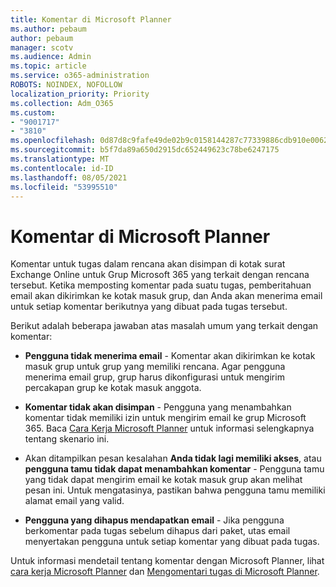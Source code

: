 ```yaml
---
title: Komentar di Microsoft Planner
ms.author: pebaum
author: pebaum
manager: scotv
ms.audience: Admin
ms.topic: article
ms.service: o365-administration
ROBOTS: NOINDEX, NOFOLLOW
localization_priority: Priority
ms.collection: Adm_O365
ms.custom:
- "9001717"
- "3810"
ms.openlocfilehash: 0d87d8c9fafe49de02b9c0158144287c77339886cdb910e006296eac73a2c497
ms.sourcegitcommit: b5f7da89a650d2915dc652449623c78be6247175
ms.translationtype: MT
ms.contentlocale: id-ID
ms.lasthandoff: 08/05/2021
ms.locfileid: "53995510"
---
```

# <a name="comments-in-microsoft-planner"></a>Komentar di Microsoft Planner

Komentar untuk tugas dalam rencana akan disimpan di kotak surat Exchange Online untuk Grup Microsoft 365 yang terkait dengan rencana tersebut.  Ketika memposting komentar pada suatu tugas, pemberitahuan email akan dikirimkan ke kotak masuk grup, dan Anda akan menerima email untuk setiap komentar berikutnya yang dibuat pada tugas tersebut.

Berikut adalah beberapa jawaban atas masalah umum yang terkait dengan komentar:

- **Pengguna tidak menerima email** - Komentar akan dikirimkan ke kotak masuk grup untuk grup yang memiliki rencana. Agar pengguna menerima email grup, grup harus dikonfigurasi untuk mengirim percakapan grup ke kotak masuk anggota.

- **Komentar tidak akan disimpan** - Pengguna yang menambahkan komentar tidak memiliki izin untuk mengirim email ke grup Microsoft 365. Baca [Cara Kerja Microsoft Planner](https://techcommunity.microsoft.com/t5/planner-blog/how-microsoft-planner-works/ba-p/1214736) untuk informasi selengkapnya tentang skenario ini.

- Akan ditampilkan pesan kesalahan **Anda tidak lagi memiliki akses**, atau **pengguna tamu tidak dapat menambahkan komentar** - Pengguna tamu yang tidak dapat mengirim email ke kotak masuk grup akan melihat pesan ini. Untuk mengatasinya, pastikan bahwa pengguna tamu memiliki alamat email yang valid.

- **Pengguna yang dihapus mendapatkan email** - Jika pengguna berkomentar pada tugas sebelum dihapus dari paket, utas email menyertakan pengguna untuk setiap komentar yang dibuat pada tugas.

Untuk informasi mendetail tentang komentar dengan Microsoft Planner, lihat [cara kerja Microsoft Planner](https://techcommunity.microsoft.com/t5/planner-blog/how-microsoft-planner-works/ba-p/1214736) dan [Mengomentari tugas di Microsoft Planner](https://support.microsoft.com/office/fd4aedde-7785-4cd0-96ee-122fbc9140e1).
